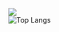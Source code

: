 <img align="center" src="https://github-readme-stats.vercel.app/api?username=changesuger&show_icons=true&hide_title=true&hide_border=true&theme=dracula" />
<br/>
<img align="center" alt="Top Langs" src="https://github-readme-stats.vercel.app/api/top-langs/?username=changesuger&layout=compact&show_icons=true&hide_border=true&theme=dracula&exclude_repo=ChangeSuger.github.io&hide=html,css,scss,less,shell" />
